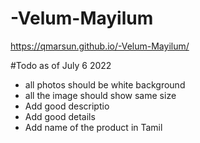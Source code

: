 # -Velum-Mayilum

https://qmarsun.github.io/-Velum-Mayilum/

#Todo as of  July 6 2022
- all photos should be white background
- all the image should show same size 
- Add good descriptio 
- Add good details 
- Add name of the product in Tamil
